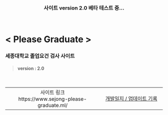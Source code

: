 <div align='center'>
    <h3> 사이트 version 2.0 베타 테스트 중... </h3>
</div>

<br>

# < Please Graduate >

### 세종대학교 졸업요건 검사 사이트
> #### version : 2.0

<br>

<table >
    <tr>
        <td width="600" align='center'>사이트 링크 <br> https://www.sejong-please-graduate.ml/</td>
        <td width="600" align='center'><a href="/dev_record.md">개발일지 / 업데이트 기록</a></td>
    </tr>
</table>

<br>



